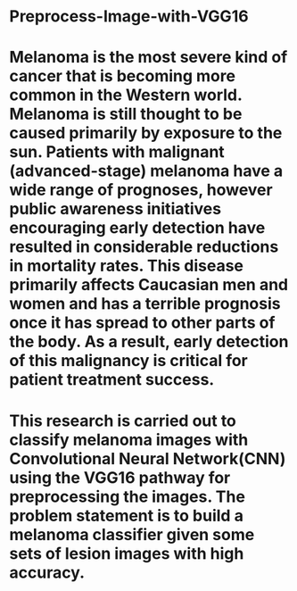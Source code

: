 # Preprocess-Image-with-VGG16
# Melanoma is the most severe kind of cancer that is becoming more common in the Western world. Melanoma is still thought to be caused primarily by exposure to the sun. Patients    with malignant (advanced-stage) melanoma have a wide range of prognoses, however public awareness initiatives encouraging early detection have resulted in considerable reductions in mortality rates. This disease primarily affects Caucasian men and women and has a terrible prognosis once it has spread to other parts of the body. As a result, early detection of this malignancy is critical for patient treatment success. 
# This research is carried out to classify melanoma images with Convolutional Neural Network(CNN) using the VGG16 pathway for preprocessing the images. The problem statement is to build a melanoma classifier given some sets of lesion images with high accuracy.

